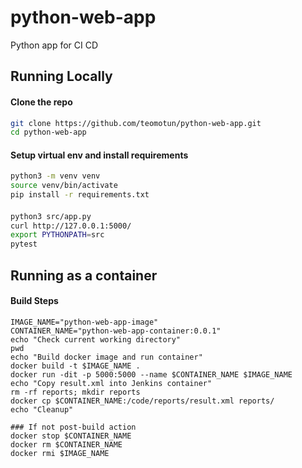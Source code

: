 # python-web-app
Python app for CI CD




## Running Locally
#### Clone the repo 
```sh
git clone https://github.com/teomotun/python-web-app.git
cd python-web-app
```


#### Setup virtual env and install requirements
```sh    
python3 -m venv venv
source venv/bin/activate
pip install -r requirements.txt

```


#### 
```sh
python3 src/app.py 
curl http://127.0.0.1:5000/ 
export PYTHONPATH=src
pytest
```

## Running as a container
#### Build Steps
```
IMAGE_NAME="python-web-app-image"
CONTAINER_NAME="python-web-app-container:0.0.1"
echo "Check current working directory"
pwd
echo "Build docker image and run container"
docker build -t $IMAGE_NAME .
docker run -dit -p 5000:5000 --name $CONTAINER_NAME $IMAGE_NAME
echo "Copy result.xml into Jenkins container"
rm -rf reports; mkdir reports
docker cp $CONTAINER_NAME:/code/reports/result.xml reports/
echo "Cleanup"

### If not post-build action
docker stop $CONTAINER_NAME
docker rm $CONTAINER_NAME
docker rmi $IMAGE_NAME
```
